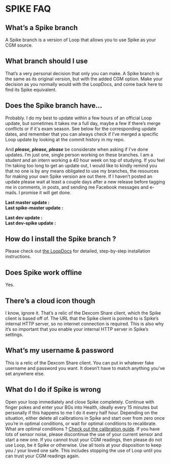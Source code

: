 # SPIKE FAQ

## What’s a Spike branch
A Spike branch is a version of Loop that allows you to use Spike as your CGM source.

## What branch should I use
That’s a very personal decision that only you can make. A Spike branch is the same as its original version, but with the added CGM option. Make your decision as you normally would with the LoopDocs, and come back here to find its Spike equivalent.

## Does the Spike branch have...
Probably. I do my best to update within a few hours of an official Loop update, but sometimes it takes me a full day, maybe a few if there’s merge conflicts or if it's exam season. See below for the corresponding update dates, and remember that you can always check if I’ve merged a specific Loop update by looking at the commit history in my repo.

And ***please, please, please*** be considerate when asking if I’ve done updates. I’m just one, single person working on these branches. I am a student and an intern working a 40 hour week on top of studying. If you feel I’m taking too long to get an update out, I would like to kindly remind you that no one is by any means obligated to use my branches, the resources for making your own Spike version are out there. If I haven’t posted an update please wait at least a couple days after a new release before tagging me in comments, in posts, and sending me Facebook messages and e-mails. I promise it will get done.

<div>
<p> <b> Last master update : </b> <span class="master"> </span> </br>
<b> Last spike-master update : </b> <span class="spike-master"> </span> </br>
</p>
<p> <b> Last dev update : </b> <span class="dev"> </span> </br>
<b> Last dev-spike update : </b> <span class="dev-spike"> </span> </br>
</p>
</div>

## How do I install the Spike branch ?
Please check out [the LoopDocs](https://loopkit.github.io/loopdocs) for detailed, step-by-step installation instructions.

## Does Spike work offline
Yes.

## There’s a cloud icon though
I know, ignore it. That’s a relic of the Dexcom Share client, which the Spike client is based off of. The URL that the Spike client is pointed to is Spike’s internal HTTP server, so no internet connection is required. This is also why it’s so important that you enable your internal HTTP server in Spike’s settings.

## What’s my username & password
This is a relic of the Dexcom Share client. You can put in whatever fake username and password you want. It doesn’t have to match anything you’ve set anywhere else.

## What do I do if Spike is wrong
Open your loop immediately and close Spike completely. Continue with finger pokes and enter your BGs into Health, ideally every 15 minutes but personally if this happens to me I do it every half hour. Depending on the situation, either delete all calibrations in Spike and start over from zero once you’re in optimal conditions, or wait for optimal conditions to recalibrate. What are optimal conditions ? [Check out the calibration guide](https://cyoung1024.github.io/spike-guide/calibration/). If you have lots of sensor noise, please discontinue the use of your current sensor and start a new one. If you cannot trust your CGM readings, then please do not use Loop, be it Spike or otherwise. Use all tools at your disposition to keep you / your loved one safe. This includes stopping the use of Loop until you can trust your CGM readings again.
